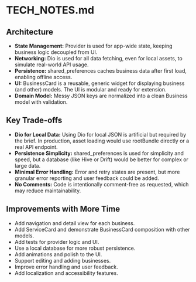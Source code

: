 # TECH_NOTES.md

## Architecture
- **State Management:** Provider is used for app-wide state, keeping business logic decoupled from UI.
- **Networking:** Dio is used for all data fetching, even for local assets, to simulate real-world API usage.
- **Persistence:** shared_preferences caches business data after first load, enabling offline access.
- **UI:** BusinessCard is a reusable, generic widget for displaying business (and other) models. The UI is modular and ready for extension.
- **Domain Model:** Messy JSON keys are normalized into a clean Business model with validation.

## Key Trade-offs
- **Dio for Local Data:** Using Dio for local JSON is artificial but required by the brief. In production, asset loading would use rootBundle directly or a real API endpoint.
- **Persistence Simplicity:** shared_preferences is used for simplicity and speed, but a database (like Hive or Drift) would be better for complex or large data.
- **Minimal Error Handling:** Error and retry states are present, but more granular error reporting and user feedback could be added.
- **No Comments:** Code is intentionally comment-free as requested, which may reduce maintainability.

## Improvements with More Time
- Add navigation and detail view for each business.
- Add ServiceCard and demonstrate BusinessCard composition with other models.
- Add tests for provider logic and UI.
- Use a local database for more robust persistence.
- Add animations and polish to the UI.
- Support editing and adding businesses.
- Improve error handling and user feedback.
- Add localization and accessibility features.
